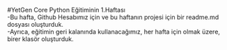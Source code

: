 #YetGen Core Python Eğitiminin 1.Haftası  
-Bu hafta, Github Hesabımız için ve bu haftanın projesi için bir readme.md dosyası oluşturduk.  
-Ayrıca, eğitimin geri kalanında kullanacağımız, her hafta için olmak üzere, birer klasör oluşturduk.